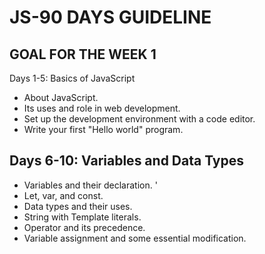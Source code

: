 # JS-90 DAYS GUIDELINE


## GOAL FOR THE WEEK 1
Days 1-5: Basics of JavaScript
- About JavaScript.
- Its uses and role in web development.
- Set up the development environment with a code editor.
- Write your first "Hello world" program.


## Days 6-10: Variables and Data Types 
- Variables and their declaration. '
- Let, var, and const. 
- Data types and their uses. 
- String with Template literals. 
- Operator and its precedence. 
- Variable assignment and some essential modification.

